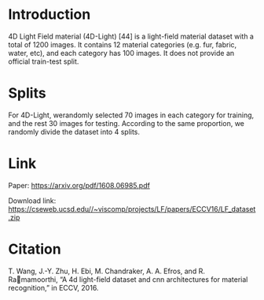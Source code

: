 # Introduction
4D Light Field material (4D-Light) [44] is a light-field material dataset with a total of 1200 images. It contains 12 material categories (e.g. fur, fabric, water, etc), and each category has 100 images. It does
not provide an official train-test split.


# Splits
 For 4D-Light, werandomly selected 70 images in each category for training, and the rest 30 images for testing. According to the same proportion, we randomly divide the dataset into 4 splits.

# Link
Paper: https://arxiv.org/pdf/1608.06985.pdf

Download link: https://cseweb.ucsd.edu//~viscomp/projects/LF/papers/ECCV16/LF_dataset.zip

# Citation
  T. Wang, J.-Y. Zhu, H. Ebi, M. Chandraker, A. A. Efros, and R. Ramamoorthi, “A 4d light-field dataset and cnn architectures for material recognition,” in ECCV, 2016.
